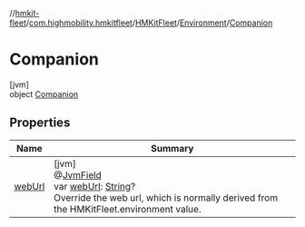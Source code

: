 //[hmkit-fleet](../../../../../index.md)/[com.highmobility.hmkitfleet](../../../index.md)/[HMKitFleet](../../index.md)/[Environment](../index.md)/[Companion](index.md)

# Companion

[jvm]\
object [Companion](index.md)

## Properties

| Name | Summary |
|---|---|
| [webUrl](web-url.md) | [jvm]<br>@[JvmField](https://kotlinlang.org/api/latest/jvm/stdlib/kotlin.jvm/-jvm-field/index.html)<br>var [webUrl](web-url.md): [String](https://kotlinlang.org/api/latest/jvm/stdlib/kotlin/-string/index.html)?<br>Override the web url, which is normally derived from the HMKitFleet.environment value. |
